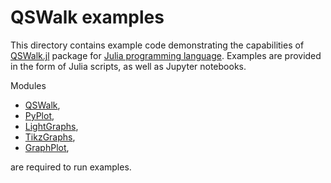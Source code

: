 # QSWalk examples

This directory contains example code demonstrating the capabilities of [QSWalk.jl](https://github.com/ZKSI/QSWalk.jl) package for [Julia programming language](https://julialang.org/). Examples are provided in the form of Julia scripts, as well as Jupyter notebooks.

Modules
- [QSWalk](https://github.com/ZKSI/QSWalk.jl),
- [PyPlot](https://github.com/JuliaPy/PyPlot.jl),
- [LightGraphs](https://github.com/JuliaGraphs/LightGraphs.jl),
- [TikzGraphs](https://github.com/sisl/TikzGraphs.jl),
- [GraphPlot](https://github.com/JuliaGraphs/GraphPlot.jl),

are required to run examples.
